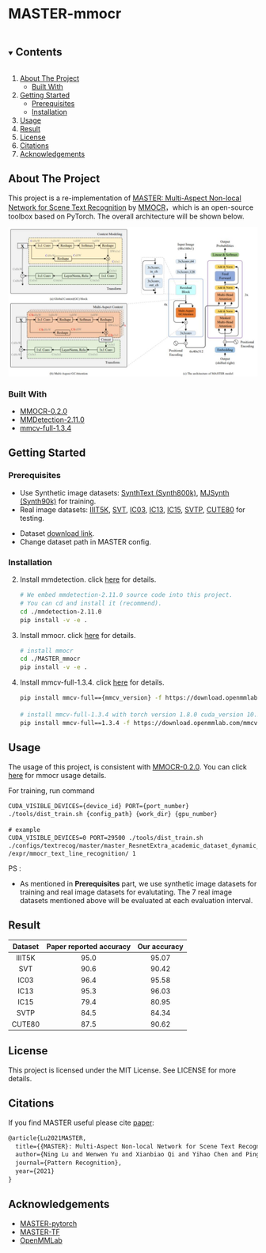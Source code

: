   <h1 align="left">MASTER-mmocr</h1>



<!-- TABLE OF CONTENTS -->

<details open="open">
  <summary><h2 style="display: inline-block">Contents</h2></summary>
  <ol>
    <li>
      <a href="#about-the-project">About The Project</a>
      <ul>
        <li><a href="#built-with">Built With</a></li>
      </ul>
    </li>
    <li>
      <a href="#getting-started">Getting Started</a>
      <ul>
        <li><a href="#prerequisites">Prerequisites</a></li>
        <li><a href="#installation">Installation</a></li>
      </ul>
    </li>
    <li><a href="#usage">Usage</a></li>
    <li><a href="#result">Result</a></li>
    <li><a href="#license">License</a></li>  
    <li><a href="#Citations">Citations</a></li>
    <li><a href="#acknowledgements">Acknowledgements</a></li>
  </ol>
</details>



<!-- ABOUT THE PROJECT -->

## About The Project

This project is a re-implementation of [MASTER: Multi-Aspect Non-local Network for Scene Text Recognition](https://arxiv.org/abs/1910.02562) by [MMOCR](https://github.com/open-mmlab/mmocr)，which is an open-source toolbox based on PyTorch. The overall architecture will be shown below.

![MASTER's architecture](./imgs/architecture.jpg)


### Built With

* [MMOCR-0.2.0](https://github.com/open-mmlab/mmocr/tree/v0.2.0)
* [MMDetection-2.11.0](https://github.com/open-mmlab/mmdetection/tree/v2.11.0)
* [mmcv-full-1.3.4](https://github.com/open-mmlab/mmcv/tree/v1.3.4)



<!-- GETTING STARTED -->

## Getting Started

### Prerequisites

+ Use Synthetic image datasets: [SynthText (Synth800k)](https://www.robots.ox.ac.uk/~vgg/data/scenetext/), [MJSynth (Synth90k)](https://www.robots.ox.ac.uk/~vgg/data/text/) for training.
+ Real image datasets: [IIIT5K](http://cvit.iiit.ac.in/projects/SceneTextUnderstanding/IIIT5K.html), [SVT](http://www.iapr-tc11.org/dataset/SVT/svt.zip), [IC03](http://iapr-tc11.org/mediawiki/index.php?title=ICDAR_2003_Robust_Reading_Competitions), [IC13](http://rrc.cvc.uab.es/?ch=2), [IC15](https://rrc.cvc.uab.es/?ch=4), [SVTP](https://github.com/Jyouhou/SceneTextPapers/raw/master/datasets/svt-p.zip), [CUTE80](https://github.com/ocr-algorithm-and-data/CUTE80) for testing.

* Dataset [download link](https://drive.google.com/file/d/1guS_MKlTrfGDQhqXFKglLFUrzs9F4MTL/view).
* Change dataset path in MASTER config.

### Installation

2. Install mmdetection. click [here](https://github.com/open-mmlab/mmdetection/blob/v2.11.0/docs/get_started.md) for details.
   
   ```sh
   # We embed mmdetection-2.11.0 source code into this project.
   # You can cd and install it (recommend).
   cd ./mmdetection-2.11.0
   pip install -v -e .
   ```
   
3. Install mmocr. click [here](https://github.com/open-mmlab/mmocr/blob/main/docs/install.md) for details.

   ```sh
   # install mmocr
   cd ./MASTER_mmocr
   pip install -v -e .
   ```

4. Install mmcv-full-1.3.4. click [here](https://github.com/open-mmlab/mmcv) for details.

   ```sh
   pip install mmcv-full=={mmcv_version} -f https://download.openmmlab.com/mmcv/dist/{cu_version}/{torch_version}/index.html
   
   # install mmcv-full-1.3.4 with torch version 1.8.0 cuda_version 10.2
   pip install mmcv-full==1.3.4 -f https://download.openmmlab.com/mmcv/dist/cu102/torch1.8.0/index.html
   ```



<!-- USAGE EXAMPLES -->

## Usage

The usage of this project, is consistent with [MMOCR-0.2.0](https://github.com/open-mmlab/mmocr/tree/v0.2.0). You can click [here](https://github.com/open-mmlab/mmocr/blob/main/docs/getting_started.md) for mmocr usage details.



For training, run command

```shell
CUDA_VISIBLE_DEVICES={device_id} PORT={port_number} ./tools/dist_train.sh {config_path} {work_dir} {gpu_number}

# example
CUDA_VISIBLE_DEVICES=0 PORT=29500 ./tools/dist_train.sh ./configs/textrecog/master/master_ResnetExtra_academic_dataset_dynamic_mmfp16.py /expr/mmocr_text_line_recognition/ 1
```



PS : 

+ As mentioned in **Prerequisites** part, we use synthetic image datasets for training and real image datasets for evalutating. The 7 real image datasets mentioned above will be evaluated at each evaluation interval. 



<!-- Result -->

## Result

| Dataset | Paper reported accuracy | Our accuracy |
| :-----: | :---------------------: | :----------: |
| IIIT5K  |          95.0           |    95.07     |
|   SVT   |          90.6           |    90.42     |
|  IC03   |          96.4           |    95.58     |
|  IC13   |          95.3           |    96.03     |
|  IC15   |          79.4           |    80.95     |
|  SVTP   |          84.5           |    84.34     |
| CUTE80  |          87.5           |    90.62     |



<!-- LICENSE -->

## License

This project is licensed under the MIT License. See LICENSE for more details.



<!-- Citations -->

## Citations

If you find MASTER useful please cite [paper](https://arxiv.org/abs/1910.02562):

```latex
@article{Lu2021MASTER,
  title={{MASTER}: Multi-Aspect Non-local Network for Scene Text Recognition},
  author={Ning Lu and Wenwen Yu and Xianbiao Qi and Yihao Chen and Ping Gong and Rong Xiao and Xiang Bai},
  journal={Pattern Recognition},
  year={2021}
}
```



<!-- ACKNOWLEDGEMENTS -->

## Acknowledgements

* [MASTER-pytorch](https://github.com/wenwenyu/MASTER-pytorch)
* [MASTER-TF](https://github.com/jiangxiluning/MASTER-TF)
* [OpenMMLab](https://github.com/open-mmlab)
